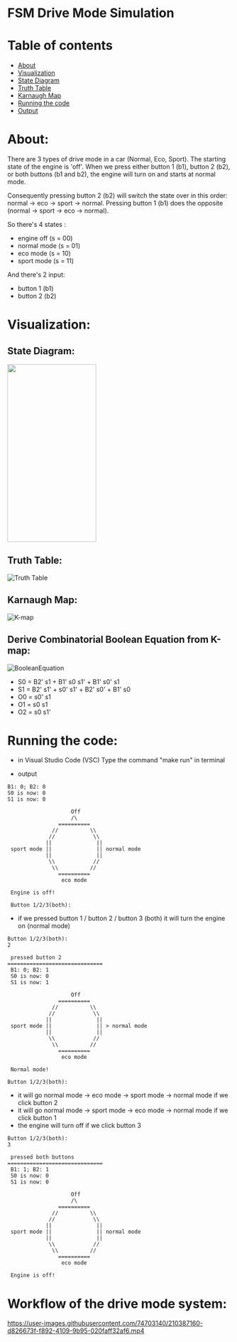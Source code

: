 # FSM Drive Mode Simulation

# Table of contents
* [About](#about)
* [Visualization](#Visualization)
* [State Diagram](#State_Diagram)
* [Truth Table](#Truth_Table)
* [Karnaugh Map](#K-map)
* [Running the code](#Runthecode)
* [Output](#Output)

# About:
There are 3 types of drive mode in a car (Normal, Eco, Sport). The starting state of the engine is 'off'. When we press either button 1 (b1), button 2 (b2), or both buttons (b1 and b2), the engine will turn on and starts at normal mode. 

Consequently pressing button 2 (b2) will switch the state over in this order: normal -> eco -> sport -> normal. Pressing button 1 (b1) does the opposite (normal -> sport -> eco -> normal). 

So there's 4 states :
* engine off (s = 00)
* normal mode (s = 01)
* eco mode (s = 10)
* sport mode (s = 11)

And there's 2 input:
* button 1 (b1)
* button 2 (b2)


# Visualization:


## State Diagram:
<img src="https://github.com/tirzagabriella/FSM-Drive-Mode/blob/main/FSM%20Drive%20Mode%20Simulation/StateDiagram.jpg" width="200" height="400" />

## Truth Table:
![Truth Table](TruthTable.jpg)

## Karnaugh Map:
![K-map](kmap.jpg)

## Derive Combinatorial Boolean Equation from K-map:
![BooleanEquation](BooleanEquation.jpg)
* S0 = B2' s1 + B1' s0 s1' + B1' s0' s1
* S1 = B2' s1' + s0' s1' + B2' s0' + B1' s0
* O0 = s0' s1
* O1 = s0 s1
* O2 = s0 s1'


# Running the code:
* in Visual Studio Code (VSC)
Type the command "make run" in terminal

* output
```
B1: 0; B2: 0
S0 is now: 0
S1 is now: 0

                    Off
                    /\
                ==========
              //          \\       
             //            \\      
            ||              ||     
 sport mode ||              || normal mode   
            ||              ||
             \\            //
              \\          //
                ==========
                 eco mode

 Engine is off!

 Button 1/2/3(both):

```
* if we pressed button 1 / button 2 / button 3 (both) it will turn the engine on (normal mode)
```
Button 1/2/3(both):
2

 pressed button 2
==============================
 B1: 0; B2: 1
 S0 is now: 0
 S1 is now: 1

                    Off
                ==========
              //          \\
             //            \\
            ||              ||     
 sport mode ||              || > normal mode
            ||              ||
             \\            //
              \\          //
                ==========        
                 eco mode

 Normal mode!

Button 1/2/3(both):
```
* it will go normal mode -> eco mode -> sport mode -> normal mode if we click button 2
* it will go normal mode -> sport mode -> eco mode -> normal mode if we click button 1
* the engine will turn off if we click button 3
```
Button 1/2/3(both):
3

 pressed both buttons
==============================
 B1: 1; B2: 1
 S0 is now: 0
 S1 is now: 0

                    Off
                    /\
                ==========        
              //          \\
             //            \\
            ||              ||
 sport mode ||              || normal mode
            ||              ||     
             \\            //
              \\          //
                ==========
                 eco mode

 Engine is off!
```

# Workflow of the drive mode system:


https://user-images.githubusercontent.com/74703140/210387160-d826673f-f892-4109-9b95-020faff32af6.mp4


